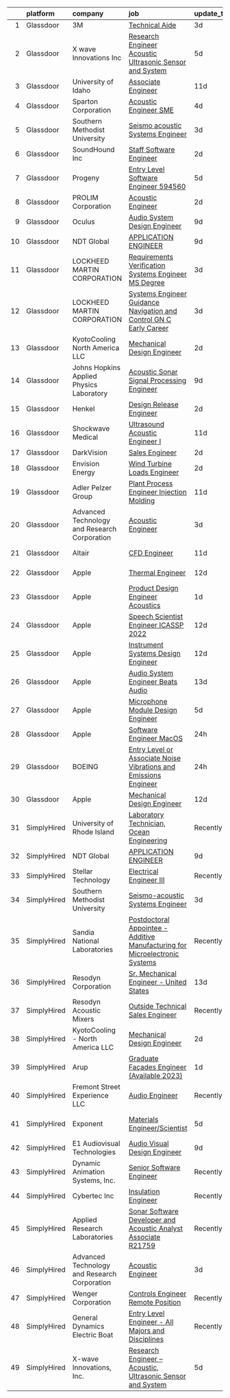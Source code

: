 

|    | platform    | company                                      | job                                                                                                                                                                                                                                                                                                                                                                                                                                                                                                                                                                                                                                                                                                                                                                                                                                                                                                                                                                                                                                                                                                                                                                                                                                                                                                                                                                                                                                                              | update_time   | location                   |
|---:|:------------|:---------------------------------------------|:-----------------------------------------------------------------------------------------------------------------------------------------------------------------------------------------------------------------------------------------------------------------------------------------------------------------------------------------------------------------------------------------------------------------------------------------------------------------------------------------------------------------------------------------------------------------------------------------------------------------------------------------------------------------------------------------------------------------------------------------------------------------------------------------------------------------------------------------------------------------------------------------------------------------------------------------------------------------------------------------------------------------------------------------------------------------------------------------------------------------------------------------------------------------------------------------------------------------------------------------------------------------------------------------------------------------------------------------------------------------------------------------------------------------------------------------------------------------|:--------------|:---------------------------|
|  1 | Glassdoor   | 3M                                           | [Technical Aide](https://www.glassdoor.com/partner/jobListing.htm?pos=124&ao=1136043&s=58&guid=000001833097057eb4648ce86b8f074e&src=GD_JOB_AD&t=SR&vt=w&cs=1_bcd6f0b1&cb=1662967547608&jobListingId=1008127083485&jrtk=3-0-1gco9e1dcklug801-1gco9e1dqi9jr800-34e2a38751367f7d-)                                                                                                                                                                                                                                                                                                                                                                                                                                                                                                                                                                                                                                                                                                                                                                                                                                                                                                                                                                                                                                                                                                                                                                                  | 3d            | Austin, TX                 |
|  2 | Glassdoor   | X wave Innovations  Inc                      | [Research Engineer   Acoustic  Ultrasonic Sensor and System](https://www.glassdoor.com/partner/jobListing.htm?pos=101&ao=1110586&s=58&guid=000001833097057eb4648ce86b8f074e&src=GD_JOB_AD&t=SR&vt=w&ea=1&cs=1_95d907f9&cb=1662967547606&jobListingId=1008120456243&cpc=01657B10174A43CF&jrtk=3-0-1gco9e1dcklug801-1gco9e1dqi9jr800-8b28430843ee8fd0--6NYlbfkN0BHIfC1zsKGIu0R3teaIu8liT7fbRNLaQeDQfcPJweUKxynNxS1I3QAxxY8sUOPCofg_r53BMj0SbXowN0Fq7NDdNj3ZvmNwkX73jybw_-RU0XFOOqu_8ArTDP4JpwOlNlRmJhZIm22hZH9qKHJE12kr5AUzdWgt6ri3W2_npT1sjAwbd44WNW9zh1HfKyXybLSTecFdPQO2mgmbOAIgpRRxw7FAPAIX_RCOgr4X6aj8-lsZlrCi_sY2suLCmYh56rABI91IIzCawhtSyiA9fXctu9hc24xM7nFthP9pd6dGyRffUNx1vBcbzKqTj-Rig0nsByJywNruv5ANjOypRhH2S1h6Ma7iQUIJISu3rTTDxYSj0rtuy6YrtVFuEMMcyW_rbtRM_Is225RGR56BNzON7c7vqTZqqmjtq1y4okFLjq8V99I04PnuKm0uVvlj6iXgyQirSz-8fVX9LhXmAUCXEMS_r9PhOCbzplo-bokBNs9rx2EFc7HXGOny4FBFaX02OQfIpsVPQ%3D%3D)                                                                                                                                                                                                                                                                                                                                                                                                                                                                                                                                                | 5d            | Gaithersburg, MD           |
|  3 | Glassdoor   | University of Idaho                          | [Associate Engineer](https://www.glassdoor.com/partner/jobListing.htm?pos=129&ao=1136043&s=58&guid=000001833097057eb4648ce86b8f074e&src=GD_JOB_AD&t=SR&vt=w&cs=1_d081b65d&cb=1662967547608&jobListingId=1008105500449&jrtk=3-0-1gco9e1dcklug801-1gco9e1dqi9jr800-09539089cfeacf8f-)                                                                                                                                                                                                                                                                                                                                                                                                                                                                                                                                                                                                                                                                                                                                                                                                                                                                                                                                                                                                                                                                                                                                                                              | 11d           | Boise, ID                  |
|  4 | Glassdoor   | Sparton Corporation                          | [Acoustic Engineer  SME ](https://www.glassdoor.com/partner/jobListing.htm?pos=128&ao=1136043&s=58&guid=000001833097057eb4648ce86b8f074e&src=GD_JOB_AD&t=SR&vt=w&ea=1&cs=1_7a02b6ac&cb=1662967547608&jobListingId=1008123110741&jrtk=3-0-1gco9e1dcklug801-1gco9e1dqi9jr800-692b4cdd0f771e1e-)                                                                                                                                                                                                                                                                                                                                                                                                                                                                                                                                                                                                                                                                                                                                                                                                                                                                                                                                                                                                                                                                                                                                                                    | 4d            | De Leon Springs, FL        |
|  5 | Glassdoor   | Southern Methodist University                | [Seismo acoustic Systems Engineer](https://www.glassdoor.com/partner/jobListing.htm?pos=122&ao=1136043&s=58&guid=000001833097057eb4648ce86b8f074e&src=GD_JOB_AD&t=SR&vt=w&cs=1_6503e5c5&cb=1662967547608&jobListingId=1008126331335&jrtk=3-0-1gco9e1dcklug801-1gco9e1dqi9jr800-5a8e23d9e2fca924-)                                                                                                                                                                                                                                                                                                                                                                                                                                                                                                                                                                                                                                                                                                                                                                                                                                                                                                                                                                                                                                                                                                                                                                | 3d            | Dallas, TX                 |
|  6 | Glassdoor   | SoundHound Inc                               | [Staff Software Engineer](https://www.glassdoor.com/partner/jobListing.htm?pos=125&ao=1136043&s=58&guid=000001833097057eb4648ce86b8f074e&src=GD_JOB_AD&t=SR&vt=w&ea=1&cs=1_e3b673b2&cb=1662967547608&jobListingId=1008130047195&jrtk=3-0-1gco9e1dcklug801-1gco9e1dqi9jr800-3428b7ce9c956431-)                                                                                                                                                                                                                                                                                                                                                                                                                                                                                                                                                                                                                                                                                                                                                                                                                                                                                                                                                                                                                                                                                                                                                                    | 2d            | Santa Clara, CA            |
|  7 | Glassdoor   | Progeny                                      | [Entry Level Software Engineer  594560 ](https://www.glassdoor.com/partner/jobListing.htm?pos=115&ao=1136043&s=58&guid=000001833097057eb4648ce86b8f074e&src=GD_JOB_AD&t=SR&vt=w&cs=1_da08f1ac&cb=1662967547607&jobListingId=1008120992779&jrtk=3-0-1gco9e1dcklug801-1gco9e1dqi9jr800-2b9a7bfbde9af731-)                                                                                                                                                                                                                                                                                                                                                                                                                                                                                                                                                                                                                                                                                                                                                                                                                                                                                                                                                                                                                                                                                                                                                          | 5d            | Manassas, VA               |
|  8 | Glassdoor   | PROLIM Corporation                           | [Acoustic Engineer](https://www.glassdoor.com/partner/jobListing.htm?pos=117&ao=1136043&s=58&guid=000001833097057eb4648ce86b8f074e&src=GD_JOB_AD&t=SR&vt=w&ea=1&cs=1_311b42c7&cb=1662967547607&jobListingId=1008128997735&jrtk=3-0-1gco9e1dcklug801-1gco9e1dqi9jr800-958713a621f52ed5-)                                                                                                                                                                                                                                                                                                                                                                                                                                                                                                                                                                                                                                                                                                                                                                                                                                                                                                                                                                                                                                                                                                                                                                          | 2d            | Novi, MI                   |
|  9 | Glassdoor   | Oculus                                       | [Audio System Design Engineer](https://www.glassdoor.com/partner/jobListing.htm?pos=106&ao=1110586&s=58&guid=000001833097057eb4648ce86b8f074e&src=GD_JOB_AD&t=SR&vt=w&cs=1_b27c3393&cb=1662967547606&jobListingId=1008113658597&cpc=42BEC95245890617&jrtk=3-0-1gco9e1dcklug801-1gco9e1dqi9jr800-28c7cf85aae0d09a--6NYlbfkN0DYl4UJW4r1Vl7FEn6T9F-rD9lpC-0oMJVSiWjK_MGUd8e8cHXcpv6KPyjLHZEfqkWF7jx5nefSJB46Wpu88sVmHRl6nBxftk6vkGNTcKdYu9StRJ4PPVJ88bejKAEmkxARDbR2ZgAU1yuwjqEOxhXnu0VJ7oteK4RS4h0U14nQ_iAPa-JDJ05aRnZP5UBFRfo1ZxBeVgcletImY8ck5mY2RBdgPF5XTmNHBjBLKlKJkVYqtJZb78P8NP3csFNVQR6SNiSNbWYuSC7bPKhTpN8sSqAUZcVQduXpncsOkAoLrZw8CEw7pyYyjE5nePERlJgj1XWouA0UhI4hTPEpt2Bqyw9s85Dbw4DC0Cilb2bIvrt05RP7lp2LhBZqUa-qLbUYzNfvlmJdpJYikh1vsq7kb7Vugqh1rZOaVtw8hz0Ehyhc84lm_3KoYiEvsGuyzZJWO3YW2WQ7R-0dN4S4WLF3CZl45iJUhuvNXU0qQQWgFhz4D0tr-fA6yvVCyKePbQ2Z0PLrhNhYNsFB5CsTW94IZsMK-6ECAXm-aVWyHM8jlPwoOkP_9MsSmGvSnqfPqA7XkGSeLQiyrBWamm_h0u_7Oj_LddePd-eWE89aVayf8UUtKxoG5blcJnoO5zj1P_Tp9pqhGF9WU35N6EtKvZGW6w5uyPoaM6v6z3-rnJA8dyASXnrqIPXj1zFFSj4j9Zk7av96syZgv6vV6hygMzjtFXNvLZXl-CWAZ3bYHt2nTJIS1dumoaGGOE-L7xjNSKavaVypL2BwK-dcz7_Iwm_lFBNP8wbQW4DOrEYwgGWkhJzmNDyohkfE9die6Mzh2lLp7SrCXkan21AHOXPZj_QJeMmSzfMvVpnw3IU3FIhjd0sdYXlKh_5uWWvIMFrn3ffTTxWvbw4FlJqrT2Rmg7_DxHqI3hMdp1Zcq55OHOclmVI8crxd1zzCRMYHQmg7x39W0sIl2bzdAilZqoI6xGRXXF37MAJtkVYM_-bNoaDHKC_xBbI6Un-mTIr8T-TB3esV2vPundw3DLej44tLLTg0GFfTpz2NPFe-Z3B_6regb9tk0fxya57_MI8-A6iiw4I%3D) | 9d            | Remote                     |
| 10 | Glassdoor   | NDT Global                                   | [APPLICATION ENGINEER](https://www.glassdoor.com/partner/jobListing.htm?pos=123&ao=1136043&s=58&guid=000001833097057eb4648ce86b8f074e&src=GD_JOB_AD&t=SR&vt=w&ea=1&cs=1_ad3c875a&cb=1662967547608&jobListingId=1008114555342&jrtk=3-0-1gco9e1dcklug801-1gco9e1dqi9jr800-bfe88a4f5bb1a093-)                                                                                                                                                                                                                                                                                                                                                                                                                                                                                                                                                                                                                                                                                                                                                                                                                                                                                                                                                                                                                                                                                                                                                                       | 9d            | Houston, TX                |
| 11 | Glassdoor   | LOCKHEED MARTIN CORPORATION                  | [Requirements   Verification Systems Engineer  MS Degree ](https://www.glassdoor.com/partner/jobListing.htm?pos=120&ao=1136043&s=58&guid=000001833097057eb4648ce86b8f074e&src=GD_JOB_AD&t=SR&vt=w&cs=1_15553e88&cb=1662967547607&jobListingId=1008127863668&jrtk=3-0-1gco9e1dcklug801-1gco9e1dqi9jr800-94158177e2281364-)                                                                                                                                                                                                                                                                                                                                                                                                                                                                                                                                                                                                                                                                                                                                                                                                                                                                                                                                                                                                                                                                                                                                        | 3d            | Sunnyvale, CA              |
| 12 | Glassdoor   | LOCKHEED MARTIN CORPORATION                  | [Systems Engineer  Guidance  Navigation and Control GN C   Early Career](https://www.glassdoor.com/partner/jobListing.htm?pos=127&ao=1136043&s=58&guid=000001833097057eb4648ce86b8f074e&src=GD_JOB_AD&t=SR&vt=w&cs=1_21bbb112&cb=1662967547608&jobListingId=1008127863524&jrtk=3-0-1gco9e1dcklug801-1gco9e1dqi9jr800-3321b21822e93ad2-)                                                                                                                                                                                                                                                                                                                                                                                                                                                                                                                                                                                                                                                                                                                                                                                                                                                                                                                                                                                                                                                                                                                          | 3d            | Uniondale, NY              |
| 13 | Glassdoor   | KyotoCooling   North America LLC             | [Mechanical Design Engineer](https://www.glassdoor.com/partner/jobListing.htm?pos=103&ao=1110586&s=58&guid=000001833097057eb4648ce86b8f074e&src=GD_JOB_AD&t=SR&vt=w&ea=1&cs=1_e6000457&cb=1662967547606&jobListingId=1008129779956&cpc=D69957E0862862E0&jrtk=3-0-1gco9e1dcklug801-1gco9e1dqi9jr800-6a64d641b89dcb21--6NYlbfkN0Dc-ooIHjQBXFulWbzgPY9vSiQnPnbNktONDEYief3jJamGcQTufOlvr9JritZgv6foASmUCb-t_E-7fDyXphMx62Kr74Lw04GSl4KtWhb7PIQExKe2NQ0_skYhWez8uB2EAdKtbc9aRPliDxdCXFfszbEH154GKwyIq_oOWZ31cAYAbevw3io6GPwMKGyUHFWN_kU9Y7-s4OQNtlxYWl2ODjLYWxJr8iEE65Rj70anZGVI8t5joxSDh2N9GuRbGO5kp-yMNQAFL0Rw4bqKZf2JJYMwz-F6GCh-szlRe9VcUfm4QRdSWUw26kfpVN6040vWo6mF8KyJwxcvEQCrD6Xjo_qJmC4R6sJXwBKu5TNhn7fW7Rc8Cp0lKzB3reaDI1DG_QAYyHuMV9Q4b6JmhQ0o0VJxnow25B3MkNiUWIDUP1v43c0Hxg77Jb3x0HYIos3rR1oxLK6rCYO_A75TyvfxBSRMYxTJ3iW38gk96BdtM6F-7-h9QjEKrcYHcCPlYjE2bwqzka_rYg%3D%3D)                                                                                                                                                                                                                                                                                                                                                                                                                                                                                                                                                                                | 2d            | Remote                     |
| 14 | Glassdoor   | Johns Hopkins Applied Physics Laboratory     | [Acoustic Sonar Signal Processing Engineer](https://www.glassdoor.com/partner/jobListing.htm?pos=130&ao=1136043&s=58&guid=000001833097057eb4648ce86b8f074e&src=GD_JOB_AD&t=SR&vt=w&cs=1_0b7af441&cb=1662967547608&jobListingId=1008114874395&jrtk=3-0-1gco9e1dcklug801-1gco9e1dqi9jr800-b44bca7d6ef2d0aa-)                                                                                                                                                                                                                                                                                                                                                                                                                                                                                                                                                                                                                                                                                                                                                                                                                                                                                                                                                                                                                                                                                                                                                       | 9d            | Laurel, MD                 |
| 15 | Glassdoor   | Henkel                                       | [Design   Release Engineer](https://www.glassdoor.com/partner/jobListing.htm?pos=111&ao=1110586&s=58&guid=000001833097057eb4648ce86b8f074e&src=GD_JOB_AD&t=SR&vt=w&cs=1_26fb6c20&cb=1662967547607&jobListingId=1008129968269&cpc=3BA4CE39D5B5DEF5&jrtk=3-0-1gco9e1dcklug801-1gco9e1dqi9jr800-dd6aa8f583606936--6NYlbfkN0Bnb2JtfZ4AEsMA1Pu2i33F7qA_ifajj7vsPj00nFwV5oJ5S38d4YJev97vL1XpAk697PcgHYCrOvaQ3Dld0Ehq3dDuTjOxMQELFMqHYyzv8g-iyjePoYaXQPojbGhFNqwV1qsbWNqeA7M6FV-OtylbeTOenxbAa9MXgTQTS5a_7voFlguavgsvPH6rUaMnMgOTtleUYHiOz1jzrexJsxu-4Z_CAhHB2Dd1fCKdDKBUubvRCU5x24GhywKtOIkw7lX1LDQIR1rfkoPYLP1Y4jf9hfjfWeFqp6ZaX8FdGzv-5CGZN3QNT1flxnwMxIgiF61kZoEMtsZEkLoInH19TCZAGysX4A7G4O8geep5YDTQU5IV76AU9nFx277LwB4Cy98FHuQwU3avvQSTHHwvBqHPZX8diuhCLs_X8IeFDEbP4jXo1tJBQ8KrQANZhQnTmPb8Y0NwMdwyyQb5ADME-nTWsD3WPTgF4Ockwv_O-1oomvGSyMTuleP-LT6i9r8aDYDRJ9PdpK3JLaDrni2Nt5wFWFg2w6Gc8w4%3D)                                                                                                                                                                                                                                                                                                                                                                                                                                                                                                                                                                    | 2d            | Madison Heights, MI        |
| 16 | Glassdoor   | Shockwave Medical                            | [Ultrasound Acoustic Engineer I](https://www.glassdoor.com/partner/jobListing.htm?pos=116&ao=1136043&s=58&guid=000001833097057eb4648ce86b8f074e&src=GD_JOB_AD&t=SR&vt=w&cs=1_fe0c3567&cb=1662967547607&jobListingId=1008108505916&jrtk=3-0-1gco9e1dcklug801-1gco9e1dqi9jr800-98808e398b9d1ba3-)                                                                                                                                                                                                                                                                                                                                                                                                                                                                                                                                                                                                                                                                                                                                                                                                                                                                                                                                                                                                                                                                                                                                                                  | 11d           | Santa Clara, CA            |
| 17 | Glassdoor   | DarkVision                                   | [Sales Engineer](https://www.glassdoor.com/partner/jobListing.htm?pos=126&ao=1136043&s=58&guid=000001833097057eb4648ce86b8f074e&src=GD_JOB_AD&t=SR&vt=w&cs=1_4514eb61&cb=1662967547608&jobListingId=1008128443604&jrtk=3-0-1gco9e1dcklug801-1gco9e1dqi9jr800-70aaef81f29d2f2a-)                                                                                                                                                                                                                                                                                                                                                                                                                                                                                                                                                                                                                                                                                                                                                                                                                                                                                                                                                                                                                                                                                                                                                                                  | 2d            | Houston, TX                |
| 18 | Glassdoor   | Envision Energy                              | [Wind Turbine Loads Engineer](https://www.glassdoor.com/partner/jobListing.htm?pos=119&ao=1136043&s=58&guid=000001833097057eb4648ce86b8f074e&src=GD_JOB_AD&t=SR&vt=w&cs=1_56c8d59c&cb=1662967547607&jobListingId=1008129648945&jrtk=3-0-1gco9e1dcklug801-1gco9e1dqi9jr800-4df370b42c36d15c-)                                                                                                                                                                                                                                                                                                                                                                                                                                                                                                                                                                                                                                                                                                                                                                                                                                                                                                                                                                                                                                                                                                                                                                     | 2d            | Boulder, CO                |
| 19 | Glassdoor   | Adler Pelzer Group                           | [Plant Process Engineer  Injection Molding](https://www.glassdoor.com/partner/jobListing.htm?pos=121&ao=1136043&s=58&guid=000001833097057eb4648ce86b8f074e&src=GD_JOB_AD&t=SR&vt=w&cs=1_09b934f0&cb=1662967547608&jobListingId=1008106762114&jrtk=3-0-1gco9e1dcklug801-1gco9e1dqi9jr800-5530e51e80e958d9-)                                                                                                                                                                                                                                                                                                                                                                                                                                                                                                                                                                                                                                                                                                                                                                                                                                                                                                                                                                                                                                                                                                                                                       | 11d           | Thomson, GA                |
| 20 | Glassdoor   | Advanced Technology and Research Corporation | [Acoustic Engineer](https://www.glassdoor.com/partner/jobListing.htm?pos=118&ao=1136043&s=58&guid=000001833097057eb4648ce86b8f074e&src=GD_JOB_AD&t=SR&vt=w&ea=1&cs=1_9dea9c02&cb=1662967547607&jobListingId=1008127090778&jrtk=3-0-1gco9e1dcklug801-1gco9e1dqi9jr800-89e543602943ed7e-)                                                                                                                                                                                                                                                                                                                                                                                                                                                                                                                                                                                                                                                                                                                                                                                                                                                                                                                                                                                                                                                                                                                                                                          | 3d            | Bethesda, MD               |
| 21 | Glassdoor   | Altair                                       | [CFD Engineer](https://www.glassdoor.com/partner/jobListing.htm?pos=114&ao=1136043&s=58&guid=000001833097057eb4648ce86b8f074e&src=GD_JOB_AD&t=SR&vt=w&ea=1&cs=1_b6dea367&cb=1662967547607&jobListingId=1008106584702&jrtk=3-0-1gco9e1dcklug801-1gco9e1dqi9jr800-5ad0a7cc3f3808d1-)                                                                                                                                                                                                                                                                                                                                                                                                                                                                                                                                                                                                                                                                                                                                                                                                                                                                                                                                                                                                                                                                                                                                                                               | 11d           | Southfield, MI             |
| 22 | Glassdoor   | Apple                                        | [Thermal Engineer](https://www.glassdoor.com/partner/jobListing.htm?pos=104&ao=1110586&s=58&guid=000001833097057eb4648ce86b8f074e&src=GD_JOB_AD&t=SR&vt=w&cs=1_48540455&cb=1662967547605&jobListingId=1008103788057&cpc=3BA4CE39D5B5DEF5&jrtk=3-0-1gco9e1dcklug801-1gco9e1dqi9jr800-fa0b15a09b5f6a3b--6NYlbfkN0BvKrLyj5gPmtZO9T8euul8TCxuuKNOtzRJOomxnwSEodTz2Bc-sPZlO_uSwsktAeh-ajS27c7PEczBmRyn16GRiSg9xuIbhIRJ__CcOrZoctckmV13J4kvmhVPkmpn_--7G44IIm1lHWMR5K54bpClSBITYmY20fiyLYHJA8opzPXi3DOqIbGf5wLhge7AoMyMrc4rFflbOfJX2U_4v_NAZBt0o3AtMuOrOJaQAXMoi4ArD5CbGvSyNS-ZMSsBFvXJ5ODoBu6PPnf9sRsRNukCEUrEl7hdoAQTvGm_a5hrsuXEhwyagPFbCRr_h4FuyepEKsxH_uEdWeMvk6COfBia4CrAogqVmjKOW1zSsuo4fXSvc6nl85RvRphEPHphWbgbJOzFazIhQvSOaretOS8zMVji5O9J9yK_lu60_vjL5oymfYSTvMc03PS4VQ_nHfepDS32AJd1GbaKkHiREv4AzZ7UIRKP0tsWSNzauXlVKfD1lfUgfVeESn2UG1Qc1Rvl3O-ZMGM47BDaYMAr_g1Xr6Ibzj6yMBD6n_AVoEp5ucI3aXk51Oyjp3yC3Rms0IVslIZkhtBbET7Amqv1xPwZSaJBCIamg6NnXemlP0-3BaJykGwzUNfJLPQ8wsrwjcIjAzKBuSYgtkOWVSgt5eug5BIBPYEHiCHiNT6whxelBG0OpQO2GxPwhsYXukawY_jwvi2cx0jNL8Z5Y2Dl79y-uZ-AvHCc7MpGnTOiM-EYTkMUfJwkoPWYhv-N-rzT180j-DKyBktB40AF1n-8vMEuJqv-G2M-f3XiAmP1NJmirrxACorpX-NA5xSaiOVt8jyulfGGRLQicnsmGGCqNe0cuE2-Ndgv69jaqgKE1LwBsHIF0mz2VpeuvDA8IQwpZp1OMRqNYWkSKOL3P9fmHNuThVZcwoCnv9sXpcdTvGzyTYx_doIInrEp)                                                                                                                                                           | 12d           | Cupertino, CA              |
| 23 | Glassdoor   | Apple                                        | [Product Design Engineer   Acoustics](https://www.glassdoor.com/partner/jobListing.htm?pos=105&ao=1110586&s=58&guid=000001833097057eb4648ce86b8f074e&src=GD_JOB_AD&t=SR&vt=w&cs=1_a635b79d&cb=1662967547606&jobListingId=1008131051740&cpc=6FC5BA77C9A4CD78&jrtk=3-0-1gco9e1dcklug801-1gco9e1dqi9jr800-82d80ed8eeb3d195--6NYlbfkN0BvKrLyj5gPmtZO9T8euul8TCxuuKNOtzRJOomxnwSEodTz2Bc-sPZlPHrT5BCwu4SXmWdl-fBj0XhAk_BI58onkdZe_kD44O8sK3bwNyxjQJsO5A55EGA28AgUAL4PCD26XLQDV68k1ergC0CDAIiQ2dH9LpdR4-dZwcPOiW8Uiyl3cbtrcvwl2DMp7i5G2GEAhU6Vvt9yC-eVJEePXLiwK-fGMQiBbqct6WCnEgN_taEEEvWPsPLh4yaUowBpNa03rzRwvOCooPHzryjlDtrPIa6SIgTLiUjFTHj2Lk2RvZdjuYbbYdS-Jv-aAvyR3rpZmZX2S6tjFTI6u7DR6bl5WD-fBQMiIlRsFRYKS-peC6qoPKIwG_LlM99mnxZJuhCxMjUws4ITIedCq-6KQwZjWiVCG-bF7y5dIL_xGgOHWPhwhrVRBSRZVNueeY5VQ3obts1GQEtWVAuJxOtElw7Nwn4k15_aPytDxbXNWQa7bjAOccFvWST_HHDzQg_celVytHNP34fW38O5NFK4zT9ttV6p3KspKre21AbRYhNFQpZ_MaGr5YnDzM_4gEa8A3_4Am7KVWg-_p7VBmFi3l7ceg_TDHkTVUi33kOZE5ttShD50ij5-miMaKvFoYYOtlRqm_YEkj-HfsTWGJt-dGlROl18Fo9Lkvzz9wAKTexNhzuX9p8PLGUzgByWslIOTiLxO-6IlxVKfdUJiVDiV-dgBr6fCrhHNranyYjysrD0XBxEbgiWJxJ_iR7IVjA5TzOtUgmOCcNcW6flvAeQMkrXM_BaQxfWtew1LpnfgRIi6okPr63YRYLGUPjfbL6RdPjgbYECWq4xi5CZBXzTczsW8XMpw2Y_-4C-Pw247kzmcfabmnly5TdMUC7BoVK95iQoOSqoE46YnW-ujYUcvJC-p06B999Tbh4oJItLnQaza9kE43Mv1yODQMsO6O0z2kFns5VjLBeuHP6SU3pvDyl6vsmTZEj-ck8Qa9mwce2DEg%3D%3D)                                                                            | 1d            | Boulder, CO                |
| 24 | Glassdoor   | Apple                                        | [Speech Scientist   Engineer  ICASSP 2022 ](https://www.glassdoor.com/partner/jobListing.htm?pos=112&ao=1136043&s=58&guid=000001833097057eb4648ce86b8f074e&src=GD_JOB_AD&t=SR&vt=w&cs=1_4a1efdad&cb=1662967547607&jobListingId=1008105083580&jrtk=3-0-1gco9e1dcklug801-1gco9e1dqi9jr800-62b322b786e144ce-)                                                                                                                                                                                                                                                                                                                                                                                                                                                                                                                                                                                                                                                                                                                                                                                                                                                                                                                                                                                                                                                                                                                                                       | 12d           | Cupertino, CA              |
| 25 | Glassdoor   | Apple                                        | [Instrument Systems Design Engineer](https://www.glassdoor.com/partner/jobListing.htm?pos=108&ao=1110586&s=58&guid=000001833097057eb4648ce86b8f074e&src=GD_JOB_AD&t=SR&vt=w&cs=1_8db570cc&cb=1662967547606&jobListingId=1008103066454&cpc=FA84DF7EA1EC2398&jrtk=3-0-1gco9e1dcklug801-1gco9e1dqi9jr800-e0dd8e63f2651d59--6NYlbfkN0BvKrLyj5gPmtZO9T8euul8TCxuuKNOtzRJOomxnwSEodTz2Bc-sPZlSXfvz6ygy0udUXuuEq4f77V5GBuk8TjVBfDiJ_4F1u6MGoi0Sdvwk0VPjK4BPMhIApUqmPZBP_N8H3GypWC-wPlAuK6CdtyW4irdEFbNOynGuWb_kZIf5QklYy5xWYIio9DtpHX3me8uOG2JyDDT_DBmDsJ2au-2BYTcG-0Aa8aTJv-U3YE8T6aLBSFXbtKPrqcJPYr7fhRiCh9E64yfl-dYZ2C6KJ1cKQko2DtQZfUgqYLSaJM67PPHgain6vcPYc2MDTGzpHgeSx6lpNCZVpMOAtgOoZ1EOXJvx2xUj7giWIJIoGmdEUdn4uI24aZRLo5OI2U_BxFb4kkpAafoHskgaAz7mdlMY4UbFVRiZTKGPyh4YsJQ1UdR8DTfQDYbhr-ZfiHlL7ISd2SY8FJvQR2U0RNmOjY7mIrSaB8dCRHIrnGqbc4YCTMbQIbTAAX64Gf3QfvWgOw_LlmochO3qUnON9pMINMOjbbLIHj50nMADWfF4J4YLOyVJoCJyJxelJOX2HlCmkI3UtPT4wT6EKPI0IyD3FaOvRaJo4Tytbx_FuyrkYzM2_F-AXMXBQkPvfE0C3V9BLO0GRaw5iItWDWxGrcrGyT7XG95-SMw-F-o7_356PdhEkEdRokM_EgozFdP4WfP-w9wr38gBO4D6ym7NEzXXZr2_6dBh3lyxUYxEdaVznfcFDCeXKDWssyO2gAhOQ47TMTMkN79XBz_bnDk1lUS8vvUfxS9eZj6i8PVP6V2h59kWfib_St0ByfkKJGFEdaBFaYYfmgyeV3k1n5OVD7rYPgLcChqRODUv_Yr8C-F1Kbem68FsMXO216ZHsvvbMGDudPhuwbQG1lfqcr5vKAF4M_aas8lmgr9kAypjWqK4rax0GVffUhxdxaFpxckBm2jLR51LfQhz3RJ1ronoqPQZhRjzukz0nBReG8%3D)                                                                                           | 12d           | Austin, TX                 |
| 26 | Glassdoor   | Apple                                        | [Audio System Engineer   Beats Audio](https://www.glassdoor.com/partner/jobListing.htm?pos=109&ao=1110586&s=58&guid=000001833097057eb4648ce86b8f074e&src=GD_JOB_AD&t=SR&vt=w&cs=1_2da445c5&cb=1662967547606&jobListingId=1008100584159&cpc=8795CF9063CD573D&jrtk=3-0-1gco9e1dcklug801-1gco9e1dqi9jr800-ad79c3bb1624279f--6NYlbfkN0BvKrLyj5gPmtZO9T8euul8TCxuuKNOtzRJOomxnwSEodTz2Bc-sPZl5OJ9R4TJsNck5xc0c2ym9fz50912HWKqUswdr-sawwhN-AHwhntIjOJiqrxSRm1Lc21B-q1Drhhg66KV1MVaTOplQbRbtNdFVoT628qfg875ukJjdlqONZIoEl_6M7l5XdPV_m5olInIGyQR-z6mgoj6fbEonaoap5xZHFA0aZMQySxjazC3mREzD_No4AJ9aa1b3R9Qo9s4bN8j9TB8CrDdnyQ0zD8E9-I7cN37kfrSjspv0QDTyEmsR43QtWMu5OBUrjzuAClUDGeWmF_aQIUHLXeKdHjwyf04IA81z7rAwQcQ-RZHurlKRDwJJyj9QLkqaUqtwQHdg1jnIAnauQY5bhC4UORy8PbF8VtCTarh-2Yyq6dCoG8aTG408vmaWfcLMCsErtZpNE55IMl79SyFsoLQgdCMM8CfT4jmBVz2LLnWgJGOHCbxV5vJjMHvUEDeBM7zRF56bO64gnZVEQYYqsouGLQWDxeD4d4L9NZ9exR3934SWgLg3iCcKi1D0-NE9QonNkd_egv-kZ320-p9z2kbYKVHYAwpFYe2oRAdZezLK70z269ADBW88wjxDNKEi5eUj7CUPFZcjm5PdE1fz_m-85XIrWVlrdUENdKDS4b8gagJUOE39zkTR22UC3BgO9LzdMSbwK2RbvsNoXB55_lBS8xCa7XTLGuF7IWXOQMUZVxYvIuX1pjw_xoYmSke9k72-YaIHIVU7Vys5-bCYb1DlcuH8R5FjBVF0RZ5axC4gNk93cmz-YUTbRXEzvA-FQWsyhG6KGfp1mIxfCYhHJ0PFXg_waQtQWbByWz5zwCRDraKC_tYrgfiFaSeHmzDR9o5mUwIxehLIOJHiMv_icdP6etr4qGwCGOPKqF8pOaH2ID4pGShRvQTupFREN05cps5IgFoGBgIisL-CoUBphhaL0vVy_YU-FVke8KcIM0iOAlPIg%3D%3D)                                                                            | 13d           | Culver City, CA            |
| 27 | Glassdoor   | Apple                                        | [Microphone Module Design Engineer](https://www.glassdoor.com/partner/jobListing.htm?pos=110&ao=1110586&s=58&guid=000001833097057eb4648ce86b8f074e&src=GD_JOB_AD&t=SR&vt=w&cs=1_6175e41d&cb=1662967547607&jobListingId=1008121401207&cpc=9908D8D4413DBB8A&jrtk=3-0-1gco9e1dcklug801-1gco9e1dqi9jr800-1c2063ab637f7041--6NYlbfkN0BvKrLyj5gPmtZO9T8euul8TCxuuKNOtzRJOomxnwSEodTz2Bc-sPZlO_uSwsktAeiww_7ZdiMZl30s39THlnzSIh1NkKDH6J_3kztqpKmJB5rdUAO1ruZJ2ZBkUSf8Lhyfyjoy8mpnXyp7ep87xXnJN6D5i06fV5ofIm61zYGUWHxiHsoFk6PAzy8Iz6pTsG3UYZnysfqbsrJI4A6nseilMlYVjGt6VysVkO4sn8wOotO6T-4PmGwJgzf9wyVt98cN7IUxNNR_6-4KphfuoM_TXfktV4ZTLrNV70W5GC5rBb1ICCbfwIhU6ktirxxFYAs2VfN2jmzA7MO_T5cz-4Kq7OBqDMcJsuy0oRqy8ZHDAa3DSiXYdK0B7P_iJu_FTZk_vZgSceKnDH0yJjn8mmINArWfisTnQvV4EVCemIaL0xwg-SaZrda1Jnb5BQ_QUKszqsQw88gdiNDZtTE22-A1b9mCvkC-i0IoJ68ANO4SuPzswHicUqsp5-BWFN5KWQJ7_HNBUvBBeA77HkuY2ibHK2_mQ8Sed_CyQa-Zlr9_xUA94mJmnvNQEdQq8f4pKu-QJHUNmqj3jxoybj8jYQqABmYN7IRaq49OOBuE5j9CBtyOMhCj3iNb2Pr8taCQoCUhyHzoRROHdsQAHvxhiWiV9zqDXTLIg-tlqAHiZq5-K8ssw3eG0MeEh4tDX3SflIhdU84mbGE82rCULq4kJ0RKRDGer_btaQ5wh6InOJBHSad72p9fRF32YLTw7h7j4FO8Bxh45LQkt9NIPIMuvQ-WI_aZryYzaK5AfjKR38htlv4YhaTq8O6_-IOf8uKCM6Bo6_FZevgB4tIbp1fb12aXLcNazAu_gbH_1EjVjQyKDyZxUn_6l5O5_-vEyR2gCdELbKzPldNjwFfvU4kj0AN7fOB492pAcOriMhDcaTEv9_eRgXiUoEuYDiszd8V9rPX3KtYITgiIP2RqKZsQCXf6pau6WOhsVxA%3D)                                                                                            | 5d            | Cupertino, CA              |
| 28 | Glassdoor   | Apple                                        | [Software Engineer  MacOS](https://www.glassdoor.com/partner/jobListing.htm?pos=113&ao=1136043&s=58&guid=000001833097057eb4648ce86b8f074e&src=GD_JOB_AD&t=SR&vt=w&cs=1_d79e1caf&cb=1662967547607&jobListingId=1008132846125&jrtk=3-0-1gco9e1dcklug801-1gco9e1dqi9jr800-a266900fb0f2a2cc-)                                                                                                                                                                                                                                                                                                                                                                                                                                                                                                                                                                                                                                                                                                                                                                                                                                                                                                                                                                                                                                                                                                                                                                        | 24h           | Cupertino, CA              |
| 29 | Glassdoor   | BOEING                                       | [Entry Level or Associate Noise  Vibrations and Emissions Engineer](https://www.glassdoor.com/partner/jobListing.htm?pos=102&ao=1110586&s=58&guid=000001833097057eb4648ce86b8f074e&src=GD_JOB_AD&t=SR&vt=w&cs=1_42747c4d&cb=1662967547605&jobListingId=1008132389600&cpc=7AD1D84939BBEEF3&jrtk=3-0-1gco9e1dcklug801-1gco9e1dqi9jr800-27d1d9c8234ee4b4--6NYlbfkN0BddK4H-tsabPiX3BvkwhvbvP4OkLNzlRX6egXJy9Hb11ERhvpR4KXHOGIJSt-F4Enq6bF-LW6E39e2ESs8dvOue02Wul91ebSUFosyxzMHAVWIJtV0kQvoBTcx0qVB4zA1TW3q5-UTkqrLofh5fux9NAAb-h0WQN7vEd9tYfHscoVG0QM85vt_bwq_zSZqIdTGtBbyjwnVVy-P-WFPq2i4XGc61wxnanfSO5CC7c0CcWMAoz0ST4_eN9CzY8LtFIR0zALjPI7Do5btUejv-6ypcOJ3DK7Izt3ARxnSEvn07QqPAXfvLnFMjmlt69gsUnlFDlH33dsFaxozXuHd64_vwY5-CvESdADYvEbSTpOoHrGBjz4Ss3XrNLWo3N1zIEUZ615FuThP4aBe97cMWr1GxBrw_T25_jqgE9br9u7VZEPIH_eS3XBh7OHMUHPYuA8%3D)                                                                                                                                                                                                                                                                                                                                                                                                                                                                                                                                                                                                                            | 24h           | Everett, WA                |
| 30 | Glassdoor   | Apple                                        | [Mechanical Design Engineer](https://www.glassdoor.com/partner/jobListing.htm?pos=107&ao=1110586&s=58&guid=000001833097057eb4648ce86b8f074e&src=GD_JOB_AD&t=SR&vt=w&cs=1_c0b54170&cb=1662967547606&jobListingId=1008103066272&cpc=3BA4CE39D5B5DEF5&jrtk=3-0-1gco9e1dcklug801-1gco9e1dqi9jr800-85213ac241598333--6NYlbfkN0BvKrLyj5gPmtZO9T8euul8TCxuuKNOtzRJOomxnwSEodTz2Bc-sPZlO_uSwsktAej4mTox45nPV_XqB2HqvOkZd0sZHtJEHHPRfK34aTEbr7BaXvwkrcbtDz8tDhaWH-q3wnKUNdkAhJ2oBiWjNLBA8yT1xnqNQd5GdjtRo1u_2FRdctJHFSWWFN8X0yC_G3-Vf0sPk_cX4mnEd7OQu_Wt9vBr7tWhypZziYQIs42KOfcFpi7RX4DesdMi5DQV_XlBX1yLXmBthV5WdkFS0uneJHGMPPVkx9V0d92yUMSpDR3vGF6Pjt3-gHT6TeR997io5caeG8ZOP2g5gPCHYLefywh4qzPogRSmcDhH9a8MZhONOD7jOynMQmjbQynk2SiFmuBX2fUB9UMSPnZ2soRijFjJt-XF06JhDlc0tW0Azmw1oHKP1_HgJehnwDdAENWF6fu4VdXIzPlz30bVBtdZ4BDttK7bgH5NhVqKhQ0jARqp7BIwVI0oaaYjmlXqqngEI9bZtXvgHEnBqLLwOueCFz_51HoUa-tywPgeqQ32vBNTnLVhMqJu1I8woTA5yENeLk26yJ4y5XaXIQnssjU4KO8kbypTDD6qRzif_PLlRxcDM5rDoQHFi3FeNsiCnJPdycQxJKg6jr4-kLxVXI6j_x6cXnE-KMLNsmJl7G3_GxLCh5sf3IQCo5ojc7ZfgExeuVeeBdfaYMo6wU1zYSrgFr7bxU4C2pcz4nGhGwBiVHSdfrNpY-AEE7xMrAg6vmGmWINGprHQiJaFn8HQ1zErnq7uLB3qOoVS06Ia0uGr7sSFAjArQ2-6fjx5JKW2j0QgXyP36P8woNsSxQ5dHduJeIto91yPXzQaQ3ZTI-M3_OGiOA5_013TZvJ3Cl0LIB_XepDzMKu1libzPl7YKVP1e0oeM5bmDB-cfxDQ86wYeuGgfUmbiLk3KXiYUgAiP-c%3D)                                                                                                                                   | 12d           | Cupertino, CA              |
| 31 | SimplyHired | University of Rhode Island                   | [Laboratory Technician, Ocean Engineering](https://www.simplyhired.com/job/1Kx996oem656XXdiRXAVEjAG0eha8Z5uDyl37DUN0hu-3tTEO3tcmg?q=acoustic+engineer)                                                                                                                                                                                                                                                                                                                                                                                                                                                                                                                                                                                                                                                                                                                                                                                                                                                                                                                                                                                                                                                                                                                                                                                                                                                                                                           | Recently      | Narragansett, RI           |
| 32 | SimplyHired | NDT Global                                   | [APPLICATION ENGINEER](https://www.simplyhired.com/job/AjfGDpKF_ot8qfMPg1PBJeUb7dZjm0ucA-CMoRLQJAXMm5XI7kx3gA?q=acoustic+engineer)                                                                                                                                                                                                                                                                                                                                                                                                                                                                                                                                                                                                                                                                                                                                                                                                                                                                                                                                                                                                                                                                                                                                                                                                                                                                                                                               | 9d            | Houston, TX                |
| 33 | SimplyHired | Stellar Technology                           | [Electrical Engineer III](https://www.simplyhired.com/job/llPoCCeFwhRuBpLxkLeEk6WInvgaESX_GWiZv81IOJJumQqvp4xpSA?q=acoustic+engineer)                                                                                                                                                                                                                                                                                                                                                                                                                                                                                                                                                                                                                                                                                                                                                                                                                                                                                                                                                                                                                                                                                                                                                                                                                                                                                                                            | Recently      | Buffalo, NY                |
| 34 | SimplyHired | Southern Methodist University                | [Seismo-acoustic Systems Engineer](https://www.simplyhired.com/job/UK5fj0kLg_vk1fvTh0Zjkl4G5oNdBwXXuzLZwu3eC_qB2N6p0mPKrw?q=acoustic+engineer)                                                                                                                                                                                                                                                                                                                                                                                                                                                                                                                                                                                                                                                                                                                                                                                                                                                                                                                                                                                                                                                                                                                                                                                                                                                                                                                   | 3d            | Dallas, TX                 |
| 35 | SimplyHired | Sandia National Laboratories                 | [Postdoctoral Appointee - Additive Manufacturing for Microelectronic Systems](https://www.simplyhired.com/job/RzvcAQmzmTg1Abl203YmXX_qyVtg1kFo3LNf2wKyu92G86be1A6xRg?q=acoustic+engineer)                                                                                                                                                                                                                                                                                                                                                                                                                                                                                                                                                                                                                                                                                                                                                                                                                                                                                                                                                                                                                                                                                                                                                                                                                                                                        | Recently      | Albuquerque, NM            |
| 36 | SimplyHired | Resodyn Corporation                          | [Sr. Mechanical Engineer - United States](https://www.simplyhired.com/job/Dmtoa-g2Ut1rMIzgOrsGnHy7Nhyf4XD546fLNxUy18wxXu3ZN6Gh9A?q=acoustic+engineer)                                                                                                                                                                                                                                                                                                                                                                                                                                                                                                                                                                                                                                                                                                                                                                                                                                                                                                                                                                                                                                                                                                                                                                                                                                                                                                            | 13d           | Butte, MT                  |
| 37 | SimplyHired | Resodyn Acoustic Mixers                      | [Outside Technical Sales Engineer](https://www.simplyhired.com/job/EsQOjxF15Ic7DVz6mqXzVY-ace2-hHWQdyCCYLXZm0C4GafcsgWP0g?q=acoustic+engineer)                                                                                                                                                                                                                                                                                                                                                                                                                                                                                                                                                                                                                                                                                                                                                                                                                                                                                                                                                                                                                                                                                                                                                                                                                                                                                                                   | Recently      | United States              |
| 38 | SimplyHired | KyotoCooling - North America LLC             | [Mechanical Design Engineer](https://www.simplyhired.com/job/DXGVjYdsqiXet2oNADBtCAo0SIx05YnkqP6ndIqidCzRvYPevdrW8g?q=acoustic+engineer)                                                                                                                                                                                                                                                                                                                                                                                                                                                                                                                                                                                                                                                                                                                                                                                                                                                                                                                                                                                                                                                                                                                                                                                                                                                                                                                         | 2d            | Remote                     |
| 39 | SimplyHired | Arup                                         | [Graduate Façades Engineer (Available 2023)](https://www.simplyhired.com/job/kfrqxaTVxTeW4Na7Ie0Hk7DuprU1VUSyJkvc6yYTE660cDyboHi6MQ?q=acoustic+engineer)                                                                                                                                                                                                                                                                                                                                                                                                                                                                                                                                                                                                                                                                                                                                                                                                                                                                                                                                                                                                                                                                                                                                                                                                                                                                                                         | 1d            | New York, NY +1 location   |
| 40 | SimplyHired | Fremont Street Experience LLC                | [Audio Engineer](https://www.simplyhired.com/job/_xgSd-rol8UUtKeI4OY-uHjkzf4OUtoHqlYKdcHiTteweI4GM8N5Ig?q=acoustic+engineer)                                                                                                                                                                                                                                                                                                                                                                                                                                                                                                                                                                                                                                                                                                                                                                                                                                                                                                                                                                                                                                                                                                                                                                                                                                                                                                                                     | Recently      | Las Vegas, NV              |
| 41 | SimplyHired | Exponent                                     | [Materials Engineer/Scientist](https://www.simplyhired.com/job/xmTz5-d7YtAIfwE6eSokC7XJON8Ys_QAqrklOiMtlA5S3urpF8ghTw?q=acoustic+engineer)                                                                                                                                                                                                                                                                                                                                                                                                                                                                                                                                                                                                                                                                                                                                                                                                                                                                                                                                                                                                                                                                                                                                                                                                                                                                                                                       | 5d            | Menlo Park, CA +1 location |
| 42 | SimplyHired | E1 Audiovisual Technologies                  | [Audio Visual Design Engineer](https://www.simplyhired.com/job/7cQu1fFLQxew5fXFC7wmvQKm1hpTxrQvJzMC0PN_OgrRwr7E4rCVBQ?q=acoustic+engineer)                                                                                                                                                                                                                                                                                                                                                                                                                                                                                                                                                                                                                                                                                                                                                                                                                                                                                                                                                                                                                                                                                                                                                                                                                                                                                                                       | 9d            | Phoenix, AZ                |
| 43 | SimplyHired | Dynamic Animation Systems, Inc.              | [Senior Software Engineer](https://www.simplyhired.com/job/AzssRDbf5igdq8fjkSjvzuWmDw_CyAuhZOcQrBC3CQsh09Ddu7iG1Q?q=acoustic+engineer)                                                                                                                                                                                                                                                                                                                                                                                                                                                                                                                                                                                                                                                                                                                                                                                                                                                                                                                                                                                                                                                                                                                                                                                                                                                                                                                           | Recently      | Bethesda, MD               |
| 44 | SimplyHired | Cybertec Inc                                 | [Insulation Engineer](https://www.simplyhired.com/job/R9NIaKddZeQK40cmHIll9t1ocv3ZXwQVJEuNWv_rfy_3s3ur4F3URQ?q=acoustic+engineer)                                                                                                                                                                                                                                                                                                                                                                                                                                                                                                                                                                                                                                                                                                                                                                                                                                                                                                                                                                                                                                                                                                                                                                                                                                                                                                                                | Recently      | Houston, TX                |
| 45 | SimplyHired | Applied Research Laboratories                | [Sonar Software Developer and Acoustic Analyst Associate R21759](https://www.simplyhired.com/job/Kjonhx6rqotT16KInNpdD1g1AD-YHGpBOYmlTLUpOzjO1-0c3CDpJg?q=acoustic+engineer)                                                                                                                                                                                                                                                                                                                                                                                                                                                                                                                                                                                                                                                                                                                                                                                                                                                                                                                                                                                                                                                                                                                                                                                                                                                                                     | Recently      | Austin, TX                 |
| 46 | SimplyHired | Advanced Technology and Research Corporation | [Acoustic Engineer](https://www.simplyhired.com/job/n05BwqrkbOE1BWDk26EsqgG0x1MBj6c9IjNwDy0YutU_rnEC0J3ObQ?q=acoustic+engineer)                                                                                                                                                                                                                                                                                                                                                                                                                                                                                                                                                                                                                                                                                                                                                                                                                                                                                                                                                                                                                                                                                                                                                                                                                                                                                                                                  | 3d            | Bethesda, MD               |
| 47 | SimplyHired | Wenger Corporation                           | [Controls Engineer Remote Position](https://www.simplyhired.com/job/C9QduFyj__4ubVAsXOLOKIjCEnSCFKXUDPJu7RceDZdk_O2BbzTTCA?q=acoustic+engineer)                                                                                                                                                                                                                                                                                                                                                                                                                                                                                                                                                                                                                                                                                                                                                                                                                                                                                                                                                                                                                                                                                                                                                                                                                                                                                                                  | Recently      | Syracuse, NY               |
| 48 | SimplyHired | General Dynamics Electric Boat               | [Entry Level Engineer - All Majors and Disciplines](https://www.simplyhired.com/job/mZBpEuDp-XRP-65DxhFyFP0qHkdFsGb7sqOExAwDeLVsiPN4Mp1NXg?q=acoustic+engineer)                                                                                                                                                                                                                                                                                                                                                                                                                                                                                                                                                                                                                                                                                                                                                                                                                                                                                                                                                                                                                                                                                                                                                                                                                                                                                                  | Recently      | Groton, CT                 |
| 49 | SimplyHired | X-wave Innovations, Inc.                     | [Research Engineer – Acoustic, Ultrasonic Sensor and System](https://www.simplyhired.com/job/_gyeShJqBK0mmHpi5i0qAIQDMGxvPTunYpnBILy4CBjmfnsy2uCnBg?q=acoustic+engineer)                                                                                                                                                                                                                                                                                                                                                                                                                                                                                                                                                                                                                                                                                                                                                                                                                                                                                                                                                                                                                                                                                                                                                                                                                                                                                         | 5d            | Gaithersburg, MD           |